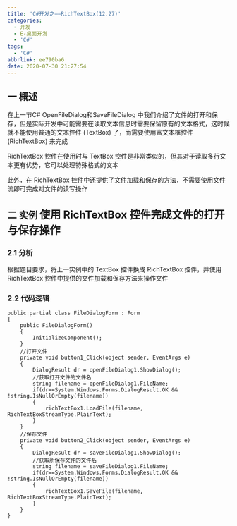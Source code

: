 ```yaml
---
title: 'C#开发之——RichTextBox(12.27)'
categories:
  - 开发
  - E-桌面开发
  - 'C#'
tags:
  - 'C#'
abbrlink: ee790ba6
date: 2020-07-30 21:27:54
---
```

## 一 概述

 在上一节C# OpenFileDialog和SaveFileDialog 中我们介绍了文件的打开和保存，但是实际开发中可能需要在读取文本信息时需要保留原有的文本格式，这时候就不能使用普通的文本控件 (TextBox) 了，而需要使用富文本框控件 (RichTextBox) 来完成   

<!--more-->

 RichTextBox 控件在使用时与 TextBox 控件是非常类似的，但其对于读取多行文本更有优势，它可以处理特殊格式的文本 

 此外，在 RichTextBox 控件中还提供了文件加载和保存的方法，不需要使用文件流即可完成对文件的读写操作 

## 二 实例 <font size=5> 使用 RichTextBox 控件完成文件的打开与保存操作 </font>

### 2.1 分析

 根据题目要求，将上一实例中的 TextBox 控件换成 RichTextBox 控件，并使用 RichTextBox 控件中提供的文件加载和保存方法来操作文件 

### 2.2 代码逻辑

```
public partial class FileDialogForm : Form
{
    public FileDialogForm()
    {
        InitializeComponent();
    }
    //打开文件
    private void button1_Click(object sender, EventArgs e)
    {
        DialogResult dr = openFileDialog1.ShowDialog();
        //获取打开文件的文件名
        string filename = openFileDialog1.FileName;
        if(dr==System.Windows.Forms.DialogResult.OK && !string.IsNullOrEmpty(filename))
        {
            richTextBox1.LoadFile(filename, RichTextBoxStreamType.PlainText);
        }
    }
    //保存文件
    private void button2_Click(object sender, EventArgs e)
    {
        DialogResult dr = saveFileDialog1.ShowDialog();
        //获取所保存文件的文件名
        string filename = saveFileDialog1.FileName;
        if(dr==System.Windows.Forms.DialogResult.OK && !string.IsNullOrEmpty(filename))
        {
            richTextBox1.SaveFile(filename, RichTextBoxStreamType.PlainText);
        }
    }
}
```